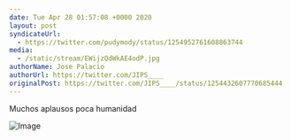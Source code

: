 ```yaml
---
date: Tue Apr 28 01:57:08 +0000 2020
layout: post
syndicateUrl:
  - https://twitter.com/pudymody/status/1254952761608863744
media:
  - /static/stream/EWijzQdWkAE4odP.jpg
authorName: Jose Palacio
authorUrl: https://twitter.com/JIPS____
originalPost: https://twitter.com/JIPS____/status/1254432607770685444
---
```

Muchos aplausos poca humanidad

![Image](/static/stream/EWijzQdWkAE4odP.jpg)